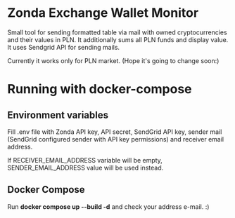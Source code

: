 # Zonda Exchange Wallet Monitor

Small tool for sending formatted table via mail with owned cryptocurrencies and their values in PLN. It additionally sums all PLN funds and display value.  It uses Sendgrid API for sending mails.

Currently it works only for PLN market. (Hope it's going to change soon:)


# Running with docker-compose

## Environment variables

Fill .env file with Zonda API key, API secret, SendGrid API key, sender mail (SendGrid configured sender with API key permissions) and receiver email address.

If RECEIVER_EMAIL_ADDRESS variable will be empty, SENDER_EMAIL_ADDRESS value will be used instead.

## Docker Compose

Run **docker compose up --build -d** and check your address e-mail. :) 
